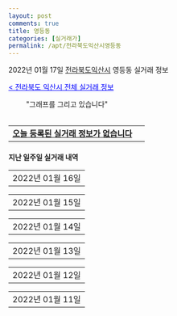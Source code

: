 ```yaml
---
layout: post
comments: true
title: 영등동
categories: [실거래가]
permalink: /apt/전라북도익산시영등동
---
```


2022년 01월 17일 <a href="/apt/전라북도익산시">전라북도익산시</a> 영등동 실거래 정보

<a style="color: blue;" href="/apt/전라북도익산시">< 전라북도 익산시 전체 실거래 정보</a>

<script type="text/javascript">
  google.charts.load('current', {'packages':['corechart']});
  google.charts.setOnLoadCallback(drawChart);

  function drawChart() {
    var data = google.visualization.arrayToDataTable([['거래일', '매매', '전월세', '전매'], ['21-01', 44, 16, 0], ['21-02', 69, 40, 0], ['21-03', 81, 50, 0], ['21-04', 103, 24, 0], ['21-05', 91, 42, 0], ['21-06', 169, 34, 0], ['21-07', 123, 52, 0], ['21-08', 124, 46, 0], ['21-09', 97, 31, 0], ['21-10', 86, 45, 0], ['21-11', 64, 37, 0], ['21-12', 60, 37, 0], ['22-01', 15, 13, 0]]);

    var options = {
      title: '최근 1년간 유형별 거래량 추이',
      legend: { position: 'bottom' }
    };

    setTimeout(function() {
        var chart = new google.visualization.LineChart(document.getElementById('columnchart_material'));
        chart.draw(data, (options));
        document.getElementById('loading').style.display = 'none';
    }, 200);

  }
</script>


<div id="loading" style="z-index:20; display: block; margin-left: 35px">"그래프를 그리고 있습니다"</div>
<div id="columnchart_material" style="width: 95%; margin-left: -35px; display: block"></div>
<!--<div style="width: 95%; margin-left: -35px; display: block">
      <script async src="https://pagead2.googlesyndication.com/pagead/js/adsbygoogle.js?client=ca-pub-3485438051770037"
          crossorigin="anonymous"></script>
      <ins class="adsbygoogle"
          style="display:block"
          data-ad-format="fluid"
          data-ad-layout-key="-fb+5w+4e-db+86"
          data-ad-client="ca-pub-3485438051770037"
          data-ad-slot="1827090281"></ins>
      <script>
          (adsbygoogle = window.adsbygoogle || []).push({});
      </script>
</div>-->
<br>
<table>
  <tr>
    <td colspan="4" style="font-weight: bold;"><a href="/apt/전라북도익산시영등동">오늘 등록된 실거래 정보가 없습니다</a> &nbsp;&nbsp;&nbsp; <a style="color: blue; font-size: smaller;" href="/apt/전라북도익산시영등동"></a></td>
  </tr>
    
</table>
    
<div style="margin-top: 20px; margin-bottom: 13px"><b>지난 일주일 실거래 내역</b></div>

  <table style="width: 100%; margin-bottom: 1px">
      <tr class="header">
        <td>2022년 01월 16일</td>
      </tr>
      <tr class="child" style="display: none">
        <td>
            
        <table>
          <tr>
            <td colspan="4" style="font-weight: bold;"><a href="https://search.naver.com/search.naver?query=실거래정보없음">실거래정보없음</a> &nbsp;&nbsp;&nbsp; <a style="color: blue; font-size: smaller;" href="/apt/{real_region}영등동{name_without_space}"></a></td>            
          </tr>

        </table>
    
        </td>
      </tr>
  </table>
    
  <table style="width: 100%; margin-bottom: 1px">
      <tr class="header">
        <td>2022년 01월 15일</td>
      </tr>
      <tr class="child" style="display: none">
        <td>
            
        <table>
          <tr>
            <td colspan="4" style="font-weight: bold;"><a href="https://search.naver.com/search.naver?query=동신">동신</a> &nbsp;&nbsp;&nbsp; <a style="color: blue; font-size: smaller;" href="/apt/전라북도익산시영등동동신">면적별 최고가 ></a></td>            
          </tr>

          <tr>
            <td><a style="color: blue">매매</a></td>
            <td>13층</td>
            <td>75.89㎡</td>
            <td>계약일 2022-01-07</td>
          </tr>
          <tr>
            <td colspan="4">17,500</td>
          </tr>
    
        </table>
        <table style="margin-top: 5px">
          <tr>
            <td colspan="4" style="font-weight: bold;"><a href="https://search.naver.com/search.naver?query=부영3차">부영3차</a> &nbsp;&nbsp;&nbsp; <a style="color: blue; font-size: smaller;" href="/apt/전라북도익산시영등동부영3차">면적별 최고가 ></a></td>            
          </tr>
    
          <tr>
            <td><a style="color: blue">매매</a></td>
            <td>2층</td>
            <td>49.8㎡</td>
            <td>계약일 2022-01-12</td>
          </tr>
          <tr>
            <td colspan="4">9,000</td>
          </tr>
    
        </table>
        <table style="margin-top: 5px">
          <tr>
            <td colspan="4" style="font-weight: bold;"><a href="https://search.naver.com/search.naver?query=우남그랜드타운">우남그랜드타운</a> &nbsp;&nbsp;&nbsp; <a style="color: blue; font-size: smaller;" href="/apt/전라북도익산시영등동우남그랜드타운">면적별 최고가 ></a></td>            
          </tr>
    
          <tr>
            <td><a style="color: blue">매매</a></td>
            <td>15층</td>
            <td>59.76㎡</td>
            <td>계약일 2021-12-28</td>
          </tr>
          <tr>
            <td colspan="4">14,000</td>
          </tr>
    
        </table>
        <table style="margin-top: 5px">
          <tr>
            <td colspan="4" style="font-weight: bold;"><a href="https://search.naver.com/search.naver?query=우남샘물타운">우남샘물타운</a> &nbsp;&nbsp;&nbsp; <a style="color: blue; font-size: smaller;" href="/apt/전라북도익산시영등동우남샘물타운">면적별 최고가 ></a></td>            
          </tr>
    
          <tr>
            <td><a style="color: darkgreen">전세</a></td>
            <td>12층</td>
            <td>49.68㎡</td>
            <td>계약일 2022-01-14</td>
          </tr>
          <tr>
            <td colspan="4"><a style="color: red;">신고가 </a>11,000<br>기존최고가 10,500</td>
          </tr>
    
        </table>
        <table style="margin-top: 5px">
          <tr>
            <td colspan="4" style="font-weight: bold;"><a href="https://search.naver.com/search.naver?query=우미">우미</a> &nbsp;&nbsp;&nbsp; <a style="color: blue; font-size: smaller;" href="/apt/전라북도익산시영등동우미">면적별 최고가 ></a></td>            
          </tr>
    
          <tr>
            <td><a style="color: darkgreen">전세</a></td>
            <td>7층</td>
            <td>59.94㎡</td>
            <td>계약일 2022-01-13</td>
          </tr>
          <tr>
            <td colspan="4">14,000</td>
          </tr>
    
        </table>
        <table style="margin-top: 5px">
          <tr>
            <td colspan="4" style="font-weight: bold;"><a href="https://search.naver.com/search.naver?query=제일4차">제일4차</a> &nbsp;&nbsp;&nbsp; <a style="color: blue; font-size: smaller;" href="/apt/전라북도익산시영등동제일4차">면적별 최고가 ></a></td>            
          </tr>
    
          <tr>
            <td><a style="color: darkgreen">전세</a></td>
            <td>7층</td>
            <td>59.77㎡</td>
            <td>계약일 2022-01-04</td>
          </tr>
          <tr>
            <td colspan="4">15,000</td>
          </tr>
    
          <tr>
            <td><a style="color: darkgreen">전세</a></td>
            <td>13층</td>
            <td>59.77㎡</td>
            <td>계약일 2022-01-14</td>
          </tr>
          <tr>
            <td colspan="4">15,000</td>
          </tr>
    
        </table>
    
        </td>
      </tr>
  </table>
    
  <table style="width: 100%; margin-bottom: 1px">
      <tr class="header">
        <td>2022년 01월 14일</td>
      </tr>
      <tr class="child" style="display: none">
        <td>
            
        <table>
          <tr>
            <td colspan="4" style="font-weight: bold;"><a href="https://search.naver.com/search.naver?query=부영3차">부영3차</a> &nbsp;&nbsp;&nbsp; <a style="color: blue; font-size: smaller;" href="/apt/전라북도익산시영등동부영3차">면적별 최고가 ></a></td>            
          </tr>

          <tr>
            <td><a style="color: blue">매매</a></td>
            <td>12층</td>
            <td>59.76㎡</td>
            <td>계약일 2022-01-12</td>
          </tr>
          <tr>
            <td colspan="4"><a style="color: red;">신고가 </a>15,500<br>기존최고가 14,150</td>
          </tr>
    
        </table>
        <table style="margin-top: 5px">
          <tr>
            <td colspan="4" style="font-weight: bold;"><a href="https://search.naver.com/search.naver?query=제일3">제일3</a> &nbsp;&nbsp;&nbsp; <a style="color: blue; font-size: smaller;" href="/apt/전라북도익산시영등동제일3">면적별 최고가 ></a></td>            
          </tr>
    
          <tr>
            <td><a style="color: blue">매매</a></td>
            <td>5층</td>
            <td>59.77㎡</td>
            <td>계약일 2022-01-11</td>
          </tr>
          <tr>
            <td colspan="4"><a style="color: red;">신고가 </a>18,000<br>기존최고가 17,500</td>
          </tr>
    
        </table>
        <table style="margin-top: 5px">
          <tr>
            <td colspan="4" style="font-weight: bold;"><a href="https://search.naver.com/search.naver?query=동신">동신</a> &nbsp;&nbsp;&nbsp; <a style="color: blue; font-size: smaller;" href="/apt/전라북도익산시영등동동신">면적별 최고가 ></a></td>            
          </tr>
    
          <tr>
            <td><a style="color: darkgoldenrod">월세</a></td>
            <td>10층</td>
            <td>49.86㎡</td>
            <td>계약일 2022-01-08</td>
          </tr>
          <tr>
            <td colspan="4">35 (500)</td>
          </tr>
    
        </table>
        <table style="margin-top: 5px">
          <tr>
            <td colspan="4" style="font-weight: bold;"><a href="https://search.naver.com/search.naver?query=부영3차">부영3차</a> &nbsp;&nbsp;&nbsp; <a style="color: blue; font-size: smaller;" href="/apt/전라북도익산시영등동부영3차">면적별 최고가 ></a></td>            
          </tr>
    
          <tr>
            <td><a style="color: darkgoldenrod">월세</a></td>
            <td>3층</td>
            <td>59.76㎡</td>
            <td>계약일 2021-12-21</td>
          </tr>
          <tr>
            <td colspan="4"><a style="color: red;">신고가 </a>50 (1,000)<br>기존최고가 40 (2,000)</td>
          </tr>
    
        </table>
    
        </td>
      </tr>
  </table>
    
  <table style="width: 100%; margin-bottom: 1px">
      <tr class="header">
        <td>2022년 01월 13일</td>
      </tr>
      <tr class="child" style="display: none">
        <td>
            
        <table>
          <tr>
            <td colspan="4" style="font-weight: bold;"><a href="https://search.naver.com/search.naver?query=라인">라인</a> &nbsp;&nbsp;&nbsp; <a style="color: blue; font-size: smaller;" href="/apt/전라북도익산시영등동라인">면적별 최고가 ></a></td>            
          </tr>

          <tr>
            <td><a style="color: blue">매매</a></td>
            <td>18층</td>
            <td>59.93㎡</td>
            <td>계약일 2021-12-31</td>
          </tr>
          <tr>
            <td colspan="4">10,700</td>
          </tr>
    
        </table>
        <table style="margin-top: 5px">
          <tr>
            <td colspan="4" style="font-weight: bold;"><a href="https://search.naver.com/search.naver?query=우남그랜드타운">우남그랜드타운</a> &nbsp;&nbsp;&nbsp; <a style="color: blue; font-size: smaller;" href="/apt/전라북도익산시영등동우남그랜드타운">면적별 최고가 ></a></td>            
          </tr>
    
          <tr>
            <td><a style="color: blue">매매</a></td>
            <td>5층</td>
            <td>59.76㎡</td>
            <td>계약일 2021-12-29</td>
          </tr>
          <tr>
            <td colspan="4">16,000</td>
          </tr>
    
          <tr>
            <td><a style="color: blue">매매</a></td>
            <td>7층</td>
            <td>59.76㎡</td>
            <td>계약일 2021-12-28</td>
          </tr>
          <tr>
            <td colspan="4">15,400</td>
          </tr>
    
        </table>
        <table style="margin-top: 5px">
          <tr>
            <td colspan="4" style="font-weight: bold;"><a href="https://search.naver.com/search.naver?query=우미">우미</a> &nbsp;&nbsp;&nbsp; <a style="color: blue; font-size: smaller;" href="/apt/전라북도익산시영등동우미">면적별 최고가 ></a></td>            
          </tr>
    
          <tr>
            <td><a style="color: blue">매매</a></td>
            <td>14층</td>
            <td>59.94㎡</td>
            <td>계약일 2022-01-07</td>
          </tr>
          <tr>
            <td colspan="4">15,000</td>
          </tr>
    
        </table>
        <table style="margin-top: 5px">
          <tr>
            <td colspan="4" style="font-weight: bold;"><a href="https://search.naver.com/search.naver?query=제일3차(2차2단지)">제일3차(2차2단지)</a> &nbsp;&nbsp;&nbsp; <a style="color: blue; font-size: smaller;" href="/apt/전라북도익산시영등동제일3차(2차2단지)">면적별 최고가 ></a></td>            
          </tr>
    
          <tr>
            <td><a style="color: blue">매매</a></td>
            <td>10층</td>
            <td>113.17㎡</td>
            <td>계약일 2022-01-12</td>
          </tr>
          <tr>
            <td colspan="4">27,000</td>
          </tr>
    
        </table>
        <table style="margin-top: 5px">
          <tr>
            <td colspan="4" style="font-weight: bold;"><a href="https://search.naver.com/search.naver?query=비사벌">비사벌</a> &nbsp;&nbsp;&nbsp; <a style="color: blue; font-size: smaller;" href="/apt/전라북도익산시영등동비사벌">면적별 최고가 ></a></td>            
          </tr>
    
          <tr>
            <td><a style="color: darkgreen">전세</a></td>
            <td>1층</td>
            <td>59.89㎡</td>
            <td>계약일 2022-01-12</td>
          </tr>
          <tr>
            <td colspan="4">11,000</td>
          </tr>
    
        </table>
    
        </td>
      </tr>
  </table>
    
  <table style="width: 100%; margin-bottom: 1px">
      <tr class="header">
        <td>2022년 01월 12일</td>
      </tr>
      <tr class="child" style="display: none">
        <td>
            
        <table>
          <tr>
            <td colspan="4" style="font-weight: bold;"><a href="https://search.naver.com/search.naver?query=영등1">영등1</a> &nbsp;&nbsp;&nbsp; <a style="color: blue; font-size: smaller;" href="/apt/전라북도익산시영등동영등1">면적별 최고가 ></a></td>            
          </tr>

          <tr>
            <td><a style="color: blue">매매</a></td>
            <td>5층</td>
            <td>49.92㎡</td>
            <td>계약일 2022-01-01</td>
          </tr>
          <tr>
            <td colspan="4">15,500</td>
          </tr>
    
          <tr>
            <td><a style="color: blue">매매</a></td>
            <td>1층</td>
            <td>59.3㎡</td>
            <td>계약일 2022-01-10</td>
          </tr>
          <tr>
            <td colspan="4">15,500</td>
          </tr>
    
          <tr>
            <td><a style="color: blue">매매</a></td>
            <td>3층</td>
            <td>49.22㎡</td>
            <td>계약일 2022-01-01</td>
          </tr>
          <tr>
            <td colspan="4">15,000</td>
          </tr>
    
        </table>
        <table style="margin-top: 5px">
          <tr>
            <td colspan="4" style="font-weight: bold;"><a href="https://search.naver.com/search.naver?query=우남샘물타운">우남샘물타운</a> &nbsp;&nbsp;&nbsp; <a style="color: blue; font-size: smaller;" href="/apt/전라북도익산시영등동우남샘물타운">면적별 최고가 ></a></td>            
          </tr>
    
          <tr>
            <td><a style="color: blue">매매</a></td>
            <td>3층</td>
            <td>39.15㎡</td>
            <td>계약일 2022-01-11</td>
          </tr>
          <tr>
            <td colspan="4">7,250</td>
          </tr>
    
        </table>
        <table style="margin-top: 5px">
          <tr>
            <td colspan="4" style="font-weight: bold;"><a href="https://search.naver.com/search.naver?query=제일4차">제일4차</a> &nbsp;&nbsp;&nbsp; <a style="color: blue; font-size: smaller;" href="/apt/전라북도익산시영등동제일4차">면적별 최고가 ></a></td>            
          </tr>
    
          <tr>
            <td><a style="color: blue">매매</a></td>
            <td>13층</td>
            <td>59.77㎡</td>
            <td>계약일 2022-01-09</td>
          </tr>
          <tr>
            <td colspan="4">15,800</td>
          </tr>
    
          <tr>
            <td><a style="color: blue">매매</a></td>
            <td>2층</td>
            <td>59.77㎡</td>
            <td>계약일 2022-01-08</td>
          </tr>
          <tr>
            <td colspan="4">14,400</td>
          </tr>
    
        </table>
        <table style="margin-top: 5px">
          <tr>
            <td colspan="4" style="font-weight: bold;"><a href="https://search.naver.com/search.naver?query=우남그랜드타운">우남그랜드타운</a> &nbsp;&nbsp;&nbsp; <a style="color: blue; font-size: smaller;" href="/apt/전라북도익산시영등동우남그랜드타운">면적별 최고가 ></a></td>            
          </tr>
    
          <tr>
            <td><a style="color: darkgreen">전세</a></td>
            <td>15층</td>
            <td>59.76㎡</td>
            <td>계약일 2021-12-21</td>
          </tr>
          <tr>
            <td colspan="4">15,000</td>
          </tr>
    
        </table>
    
        </td>
      </tr>
  </table>
    
  <table style="width: 100%; margin-bottom: 1px">
      <tr class="header">
        <td>2022년 01월 11일</td>
      </tr>
      <tr class="child" style="display: none">
        <td>
            
        <table>
          <tr>
            <td colspan="4" style="font-weight: bold;"><a href="https://search.naver.com/search.naver?query=우남그랜드타운">우남그랜드타운</a> &nbsp;&nbsp;&nbsp; <a style="color: blue; font-size: smaller;" href="/apt/전라북도익산시영등동우남그랜드타운">면적별 최고가 ></a></td>            
          </tr>

          <tr>
            <td><a style="color: blue">매매</a></td>
            <td>5층</td>
            <td>59.76㎡</td>
            <td>계약일 2021-12-17</td>
          </tr>
          <tr>
            <td colspan="4">16,800</td>
          </tr>
    
        </table>
        <table style="margin-top: 5px">
          <tr>
            <td colspan="4" style="font-weight: bold;"><a href="https://search.naver.com/search.naver?query=부영3차">부영3차</a> &nbsp;&nbsp;&nbsp; <a style="color: blue; font-size: smaller;" href="/apt/전라북도익산시영등동부영3차">면적별 최고가 ></a></td>            
          </tr>
    
          <tr>
            <td><a style="color: darkgreen">전세</a></td>
            <td>4층</td>
            <td>49.8㎡</td>
            <td>계약일 2021-12-30</td>
          </tr>
          <tr>
            <td colspan="4"><a style="color: red;">신고가 </a>11,000<br>기존최고가 10,000</td>
          </tr>
    
        </table>
        <table style="margin-top: 5px">
          <tr>
            <td colspan="4" style="font-weight: bold;"><a href="https://search.naver.com/search.naver?query=영등우남">영등우남</a> &nbsp;&nbsp;&nbsp; <a style="color: blue; font-size: smaller;" href="/apt/전라북도익산시영등동영등우남">면적별 최고가 ></a></td>            
          </tr>
    
          <tr>
            <td><a style="color: darkgreen">전세</a></td>
            <td>8층</td>
            <td>59.96㎡</td>
            <td>계약일 2022-01-10</td>
          </tr>
          <tr>
            <td colspan="4"><a style="color: red;">신고가 </a>14,000<br>기존최고가 13,500</td>
          </tr>
    
        </table>
    
        </td>
      </tr>
  </table>
    

